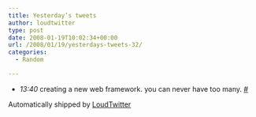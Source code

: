 ```yaml
---
title: Yesterday’s tweets
author: loudtwitter
type: post
date: 2008-01-19T10:02:34+00:00
url: /2008/01/19/yesterdays-tweets-32/
categories:
  - Random

---
```

  * _13:40_ creating a new web framework. you can never have too many. [#][1]

Automatically shipped by [LoudTwitter][2]

 [1]: http://twitter.com/dangoor/statuses/614585772
 [2]: http://www.loudtwitter.com